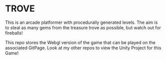 # TROVE
This is an arcade platformer with procedurally generated levels. The aim is to steal as many gems from the treasure trove as possible, but watch out for fireballs!

This repo stores the Webgl version of the game that can be played on the associated GitPage. Look at my other repos to view the Unity Project for this Game!
